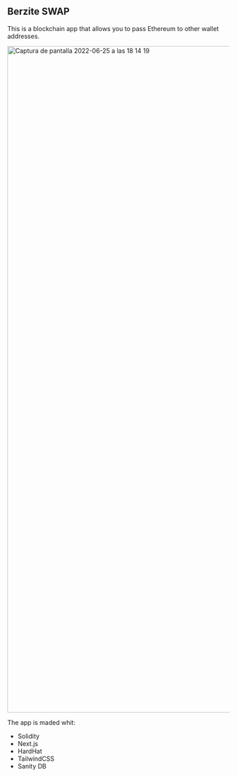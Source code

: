 ## Berzite SWAP

This is a blockchain app that allows you to pass Ethereum to other wallet addresses.

<img width="1511" alt="Captura de pantalla 2022-06-25 a las 18 14 19" src="https://user-images.githubusercontent.com/96486230/175781970-93c75849-2c89-44ad-92c8-99dc203f7104.png">

The app is maded whit:

- Solidity
- Next.js
- HardHat
- TailwindCSS
- Sanity DB
